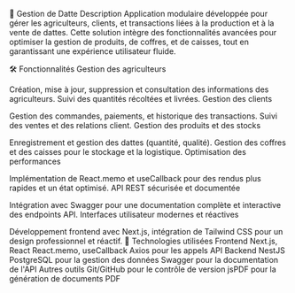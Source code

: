 🌴 Gestion de Datte
Description
Application modulaire développée pour gérer les agriculteurs, clients, et transactions liées à la production et à la vente de dattes.
Cette solution intègre des fonctionnalités avancées pour optimiser la gestion de produits, de coffres, et de caisses, tout en garantissant une expérience utilisateur fluide.

🛠 Fonctionnalités
Gestion des agriculteurs

Création, mise à jour, suppression et consultation des informations des agriculteurs.
Suivi des quantités récoltées et livrées.
Gestion des clients

Gestion des commandes, paiements, et historique des transactions.
Suivi des ventes et des relations client.
Gestion des produits et des stocks

Enregistrement et gestion des dattes (quantité, qualité).
Gestion des coffres et des caisses pour le stockage et la logistique.
Optimisation des performances

Implémentation de React.memo et useCallback pour des rendus plus rapides et un état optimisé.
API REST sécurisée et documentée

Intégration avec Swagger pour une documentation complète et interactive des endpoints API.
Interfaces utilisateur modernes et réactives

Développement frontend avec Next.js, intégration de Tailwind CSS pour un design professionnel et réactif.
🚀 Technologies utilisées
Frontend
Next.js, React
React.memo, useCallback
Axios pour les appels API
Backend
NestJS
PostgreSQL pour la gestion des données
Swagger pour la documentation de l'API
Autres outils
Git/GitHub pour le contrôle de version
jsPDF pour la génération de documents PDF
